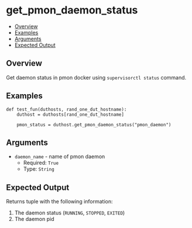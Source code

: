 # get_pmon_daemon_status

- [Overview](#overview)
- [Examples](#examples)
- [Arguments](#arguments)
- [Expected Output](#expected-output)

## Overview
Get daemon status in pmon docker using `supervisorctl status` command.

## Examples
```
def test_fun(duthosts, rand_one_dut_hostname):
    duthost = duthosts[rand_one_dut_hostname]

    pmon_status = duthost.get_pmon_daemon_status("pmon_daemon")
```

## Arguments
- `daemon_name` - name of pmon daemon
    - Required: `True`
    - Type: `String`

## Expected Output
Returns tuple with the following information:

1. The daemon status (`RUNNING`, `STOPPED`, `EXITED`)
2. The daemon pid
